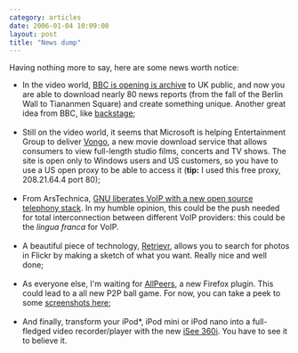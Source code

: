 ```yaml
---
category: articles
date: 2006-01-04 10:09:00
layout: post
title: "News dump"
---
```


Having nothing more to say, here are some news worth notice:<br /><ul><li>In the video world, <a href="http://www.bbc.co.uk/calc/news/index.shtml">BBC is opening is archive</a> to UK public, and now you are able to download nearly 80 news reports (from the fall of the Berlin Wall to Tiananmen Square) and create something unique. Another great idea from BBC, like <a href="http://backstage.bbc.co.uk">backstage</a>;</li><br /><li>Still on the video world, it seems that Microsoft is helping Entertainment Group to deliver <a href="http://www.vongo.com">Vongo</a>, a new movie download service that allows consumers to view full-length studio films, concerts and TV shows. The site is open only to Windows users and US customers, so you have to use a US open proxy to be able to access it (<b>tip:</b> I used this free proxy, 208.21.64.4 port 80);</li><br /><li>From ArsTechnica, <a href="http://arstechnica.com/news.ars/post/20060103-5886.html">GNU liberates VoIP with a new open source telephony stack</a>. In my humble opinion, this could be the push needed for total interconnection between different VoIP providers: this could be the <i>lingua franca</i> for VoIP.</li><br /><li>A beautiful piece of technology, <a href="http://labs.systemone.at/retrievr/">Retrievr</a>, allows you to search for photos in Flickr by making a sketch of what you want. Really nice and well done;</li><br /><li>As everyone else, I'm waiting for <a href="http://www.allpeers.com/">AllPeers</a>, a new Firefox plugin. This could lead to a all new P2P ball game. For now, you can take a peek to some <a  href="http://www.allpeers.com/blog/2005/12/22/allpeers-screenshots/">screenshots here</a>;</li><br /><li>And finally, transform your iPod*, iPod mini or iPod nano into a full-fledged video recorder/player with the new <a href="http://w3.isee-ato.com/">iSee 360i</a>. You have to see it to believe  it.</li><br /></ul>
